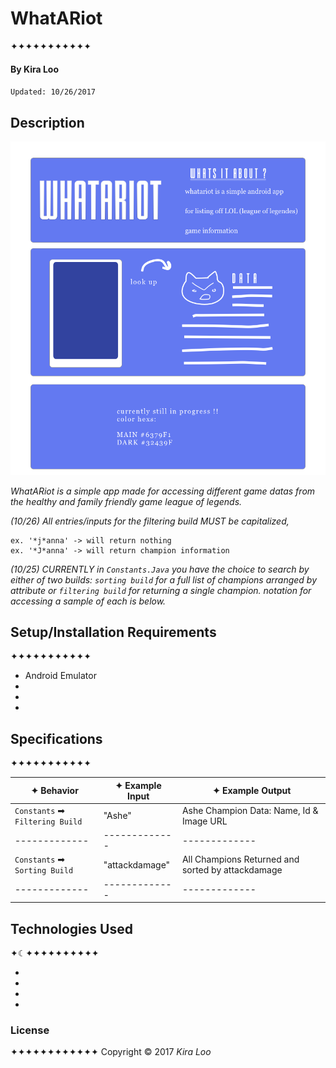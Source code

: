 # WhatARiot
✦✦✦✦✦✦✦✦✦✦✦
#### By Kira Loo
`Updated: 10/26/2017`

## Description


![Alt text](img/blueboard.png)


_WhatARiot is a simple app made for accessing different game datas from the healthy and family friendly game league of legends._

_(10/26) All entries/inputs for the filtering build MUST be capitalized,_

```
ex. '*j*anna' -> will return nothing
ex. '*J*anna' -> will return champion information
```

_(10/25) CURRENTLY in `Constants.Java` you have the choice to search by either of two builds:
`sorting build` for a full list of champions arranged by attribute or
`filtering build` for returning a single champion. notation for accessing a sample of each is below._


## Setup/Installation Requirements
✦✦✦✦✦✦✦✦✦✦✦

* Android Emulator
*
*
*

## Specifications
✦✦✦✦✦✦✦✦✦✦✦

| ✦ Behavior      | ✦ Example Input      | ✦ Example Output       |
| ------------- | ------------- | ------------- |
| `Constants` ➡ `Filtering Build` | "Ashe" | Ashe Champion Data: Name, Id & Image URL|
| ------------- | ------------- | ------------- |
| `Constants` ➡ `Sorting Build` | "attackdamage" | All Champions Returned and sorted by attackdamage |
| ------------- | ------------- | ------------- |

## Technologies Used
✦☾✦✦✦✦✦✦✦✦✦✦

*
*
*
*

### License
✦✦✦✦✦✦✦✦✦✦✦✦
Copyright &copy; 2017 _Kira Loo_
